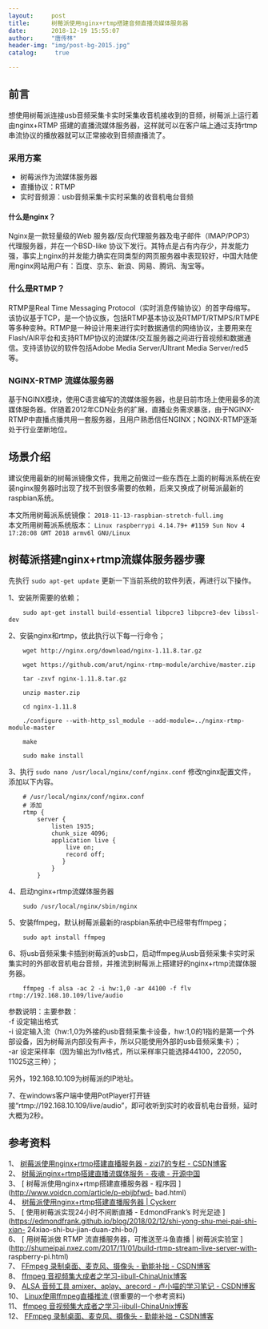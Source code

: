 ```yaml
---
layout:		post
title: 		树莓派使用nginx+rtmp搭建音频直播流媒体服务器
date: 		2018-12-19 15:55:07
author:		"唐传林"
header-img: "img/post-bg-2015.jpg"
catalog:	 true

---
```

##  前言

想使用树莓派连接usb音频采集卡实时采集收音机接收到的音频，树莓派上运行着由nginx+RTMP
搭建的直播流媒体服务器，这样就可以在客户端上通过支持rtmp串流协议的播放器就可以正常接收到音频直播流了。

###  采用方案

  * 树莓派作为流媒体服务器 
  * 直播协议：RTMP 
  * 实时音频源：usb音频采集卡实时采集的收音机电台音频 

####  什么是nginx？

Nginx是一款轻量级的Web 服务器/反向代理服务器及电子邮件（IMAP/POP3）代理服务器，并在一个BSD-like
协议下发行。其特点是占有内存少，并发能力强，事实上nginx的并发能力确实在同类型的网页服务器中表现较好，中国大陆使用nginx网站用户有：百度、京东、新浪、网易、腾讯、淘宝等。

###  什么是RTMP？

RTMP是Real Time Messaging
Protocol（实时消息传输协议）的首字母缩写。该协议基于TCP，是一个协议族，包括RTMP基本协议及RTMPT/RTMPS/RTMPE等多种变种。RTMP是一种设计用来进行实时数据通信的网络协议，主要用来在Flash/AIR平台和支持RTMP协议的流媒体/交互服务器之间进行音视频和数据通信。支持该协议的软件包括Adobe
Media Server/Ultrant Media Server/red5等。

###  NGINX-RTMP 流媒体服务器

基于NGINX模块，使用C语言编写的流媒体服务器，也是目前市场上使用最多的流媒体服务器。伴随着2012年CDN业务的扩展，直播业务需求暴涨，由于NGINX-
RTMP中直播点播共用一套服务器，且用户熟悉信任NGINX；NGINX-RTMP逐渐处于行业垄断地位。

##  场景介绍

建议使用最新的树莓派镜像文件，我用之前做过一些东西在上面的树莓派系统在安装nginx服务器时出现了找不到很多需要的依赖，后来又换成了树莓派最新的raspbian系统。

本文所用树莓派系统镜像： ` 2018-11-13-raspbian-stretch-full.img `  
本文所用树莓派系统版本： ` Linux raspberrypi 4.14.79+ #1159 Sun Nov 4 17:28:08 GMT 2018
armv6l GNU/Linux `

##  树莓派搭建nginx+rtmp流媒体服务器步骤

先执行 ` sudo apt-get update ` 更新一下当前系统的软件列表，再进行以下操作。

1、安装所需要的依赖；

    
```    
    sudo apt-get install build-essential libpcre3 libpcre3-dev libssl-dev
```    

2、安装nginx和rtmp，依此执行以下每一行命令；

    
```    
    wget http://nginx.org/download/nginx-1.11.8.tar.gz
    
    wget https://github.com/arut/nginx-rtmp-module/archive/master.zip
    
    tar -zxvf nginx-1.11.8.tar.gz
    
    unzip master.zip
    
    cd nginx-1.11.8
    
    ./configure --with-http_ssl_module --add-module=../nginx-rtmp-module-master
    
    make
    
    sudo make install
```    

3、执行 ` sudo nano /usr/local/nginx/conf/nginx.conf ` 修改nginx配置文件，添加以下内容。

    
```    
    # /usr/local/nginx/conf/nginx.conf
    # 添加
    rtmp {
        server {
            listen 1935;
            chunk_size 4096;
            application live {
                live on;
                record off;
               }
            }
        }
```    

4、启动nginx+rtmp流媒体服务器

    
```    
    sudo /usr/local/nginx/sbin/nginx
```    

5、安装ffmpeg，默认树莓派最新的raspbian系统中已经带有ffmpeg；

    
```    
    sudo apt install ffmpeg
```    

6、将usb音频采集卡插到树莓派的usb口，启动ffmpeg从usb音频采集卡实时采集实时的外部收音机电台音频，并推流到树莓派上搭建好的nginx+rtmp流媒体服务器。

    
```    
    ffmpeg -f alsa -ac 2 -i hw:1,0 -ar 44100 -f flv rtmp://192.168.10.109/live/audio
```    

参数说明：主要参数：  
-f 设定输出格式   
-i 设定输入流（hw:1,0为外接的usb音频采集卡设备，hw:1,0的1指的是第一个外部设备，因为树莓派内部没有声卡，所以只能使用外部的usb音频采集卡）；   
-ar 设定采样率（因为输出为flv格式，所以采样率只能选择44100，22050，11025这三种）； 

另外，192.168.10.109为树莓派的IP地址。

7、在windows客户端中使用PotPlayer打开链接“rtmp://192.168.10.109/live/audio”，即可收听到实时的收音机电台音频，延时大概为2秒。

##  参考资料

1、 [ 树莓派使用nginx+rtmp搭建直播服务器 - zizi7的专栏 - CSDN博客
](https://blog.csdn.net/zizi7/article/details/54347223)  
2、 [ 树莓派nginx+rtmp搭建直播流媒体服务 - 夜魂 - 开源中国
](https://my.oschina.net/yehun/blog/1633459)  
3、 [ 树莓派使用nginx+rtmp搭建直播服务器 - 程序园 ](http://www.voidcn.com/article/p-ebijbfwd-
bad.html)  
4、 [ 树莓派使用nginx+rtmp搭建直播服务器 | Cyckerr
](https://cyckerr.github.io/blog/2017/09/29/SmartQQ/)  
5、 [ 使用树莓派实现24小时不间断直播 - EdmondFrank’s 时光足迹
](https://edmondfrank.github.io/blog/2018/02/12/shi-yong-shu-mei-pai-shi-xian-
24xiao-shi-bu-jian-duan-zhi-bo/)  
6、 [ 用树莓派做 RTMP 流直播服务器，可推送至斗鱼直播 | 树莓派实验室
](http://shumeipai.nxez.com/2017/11/01/build-rtmp-stream-live-server-with-
raspberry-pi.html)  
7、 [ FFmpeg 录制桌面、麦克风、摄像头 - 勤能补拙 - CSDN博客
](https://blog.csdn.net/candcplusplus/article/details/53955012)  
8、 [ ffmpeg 音视频集大成者之学习-iibull-ChinaUnix博客
](http://blog.chinaunix.net/uid-27875-id-5783016.html)  
9、 [ ALSA 音频工具 amixer、aplay、arecord - 卢小喵的学习笔记 - CSDN博客
](https://blog.csdn.net/lu_embedded/article/details/52447678)  
10、 [ Linux使用ffmpeg直播推流 ](https://blog.mangege.com/tech/2015/02/15/1.html)
(很重要的一个参考资料)  
11、 [ ffmpeg 音视频集大成者之学习-iibull-ChinaUnix博客
](http://blog.chinaunix.net/uid-27875-id-5783016.html)  
12、 [ FFmpeg 录制桌面、麦克风、摄像头 - 勤能补拙 - CSDN博客
](https://blog.csdn.net/candcplusplus/article/details/53955012)

